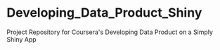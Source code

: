 # Developing_Data_Product_Shiny
Project Repository for Coursera's Developing Data Product on a Simply Shiny App
